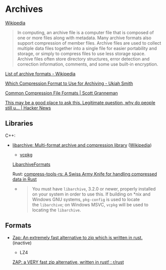 # Archives
[Wikipedia](https://en.wikipedia.org/wiki/Archive_file)

> In computing, an archive file is a computer file that is composed of one or more files along with metadata. Many archive formats also support compression of member files. Archive files are used to collect multiple data files together into a single file for easier portability and storage, or simply to compress files to use less storage space. Archive files often store directory structures, error detection and correction information, comments, and some use built-in encryption.

[List of archive formats - Wikipedia](https://en.wikipedia.org/wiki/List_of_archive_formats)

[Which Compression Format to Use for Archiving - Ukiah Smith](https://ukiahsmith.com/blog/which-compression-format-to-use-for-archiving/)

[Common Compression File Formats | Scott Granneman](https://granneman.com/tech/background/compressionfileformats)

[This may be a good place to ask this. Legitimate question, why do people still u... | Hacker News](https://news.ycombinator.com/item?id=37237082)

## Libraries
C++:
- [libarchive: Multi-format archive and compression library](https://github.com/libarchive/libarchive) ([Wikipedia](https://en.wikipedia.org/wiki/Libarchive))
  - [vcpkg](https://vcpkg.io/en/package/libarchive)

  [LibarchiveFormats](https://github.com/libarchive/libarchive/wiki/LibarchiveFormats)

  Rust: [compress-tools-rs: A Swiss Army Knife for handling compressed data in Rust](https://github.com/OSSystems/compress-tools-rs)
  - > You must have `libarchive`, 3.2.0 or newer, properly installed on your system in order to use this. If building on \*nix and Windows GNU systems, `pkg-config` is used to locate the `libarchive`; on Windows MSVC, `vcpkg` will be used to locating the `libarchive`.

## Formats
- [Zap: An extremely fast alternative to zip which is written in rust.](https://github.com/SteveGremory/Zap) (inactive)
  - LZ4

  [ZAP: a VERY fast zip alternative, written in rust! : r/rust](https://www.reddit.com/r/rust/comments/yfsxn6/zap_a_very_fast_zip_alternative_written_in_rust/)